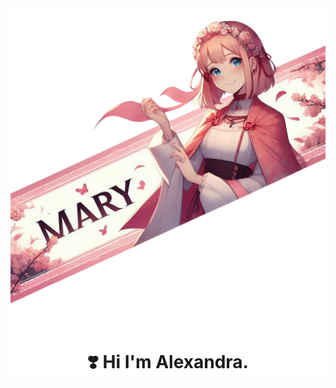 
<div style='background-color:white'>
  <img src="https://github.com/Mary064/Mary064/blob/main/headerorig.png">  
<div/>
<h1 align="center">❣️ Hi  I'm Alexandra.</h1>
